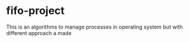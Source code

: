 # fifo-project
This is an algorithms to manage processes in operating system but with different approach a made
